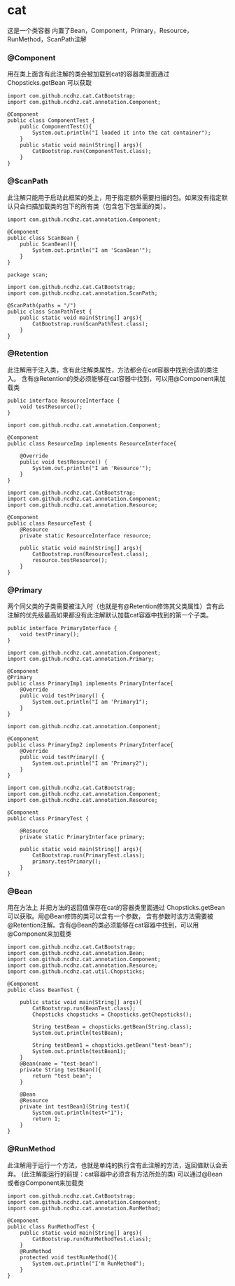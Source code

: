 # cat

这是一个类容器
内置了Bean，Component，Primary，Resource，RunMethod，ScanPath注解

### @Component
 用在类上面含有此注解的类会被加载到cat的容器类里面通过 Chopsticks.getBean 可以获取
 ```$xslt
 import com.github.ncdhz.cat.CatBootstrap;
 import com.github.ncdhz.cat.annotation.Component;
 
 @Component
 public class ComponentTest {
     public ComponentTest(){
         System.out.println("I loaded it into the cat container");
     }
     public static void main(String[] args){
         CatBootstrap.run(ComponentTest.class);
     }
 }
```

### @ScanPath
此注解只能用于启动此框架的类上，用于指定额外需要扫描的包。如果没有指定默认只会扫描加载类的包下的所有类（包含包下包里面的类）。
```$xslt
import com.github.ncdhz.cat.annotation.Component;

@Component
public class ScanBean {
    public ScanBean(){
        System.out.println("I am 'ScanBean'");
    }
}
```
```$xslt
package scan;

import com.github.ncdhz.cat.CatBootstrap;
import com.github.ncdhz.cat.annotation.ScanPath;

@ScanPath(paths = "/")
public class ScanPathTest {
    public static void main(String[] args){
        CatBootstrap.run(ScanPathTest.class);
    }
}
```

### @Retention
此注解用于注入类，含有此注解类属性，方法都会在cat容器中找到合适的类注入。
含有@Retention的类必须能够在cat容器中找到，可以用@Component来加载类
```$xslt
public interface ResourceInterface {
    void testResource();
}
```
```$xslt
import com.github.ncdhz.cat.annotation.Component;

@Component
public class ResourceImp implements ResourceInterface{

    @Override
    public void testResource() {
        System.out.println("I am 'Resource'");
    }
}
```
```$xslt
import com.github.ncdhz.cat.CatBootstrap;
import com.github.ncdhz.cat.annotation.Component;
import com.github.ncdhz.cat.annotation.Resource;

@Component
public class ResourceTest {
    @Resource
    private static ResourceInterface resource;

    public static void main(String[] args){
        CatBootstrap.run(ResourceTest.class);
        resource.testResource();
    }
}
```

### @Primary
两个同父类的子类需要被注入时（也就是有@Retention修饰其父类属性）含有此注解的优先级最高如果都没有此注解默认加载cat容器中找到的第一个子类。
```$xslt
public interface PrimaryInterface {
    void testPrimary();
}
```
```$xslt
import com.github.ncdhz.cat.annotation.Component;
import com.github.ncdhz.cat.annotation.Primary;

@Component
@Primary
public class PrimaryImp1 implements PrimaryInterface{
    @Override
    public void testPrimary() {
        System.out.println("I am 'Primary1");
    }
}
```
```$xslt
import com.github.ncdhz.cat.annotation.Component;

@Component
public class PrimaryImp2 implements PrimaryInterface{
    @Override
    public void testPrimary() {
        System.out.println("I am 'Primary2");
    }
}
```
```$xslt
import com.github.ncdhz.cat.CatBootstrap;
import com.github.ncdhz.cat.annotation.Component;
import com.github.ncdhz.cat.annotation.Resource;

@Component
public class PrimaryTest {

    @Resource
    private static PrimaryInterface primary;

    public static void main(String[] args){
        CatBootstrap.run(PrimaryTest.class);
        primary.testPrimary();
    }
}
```
### @Bean
用在方法上 并把方法的返回值保存在cat的容器类里面通过 Chopsticks.getBean 可以获取。用@Bean修饰的类可以含有一个参数，
含有参数时该方法需要被@Retention注解。含有@Bean的类必须能够在cat容器中找到，可以用@Component来加载类
```$xslt
import com.github.ncdhz.cat.CatBootstrap;
import com.github.ncdhz.cat.annotation.Bean;
import com.github.ncdhz.cat.annotation.Component;
import com.github.ncdhz.cat.annotation.Resource;
import com.github.ncdhz.cat.util.Chopsticks;

@Component
public class BeanTest {

    public static void main(String[] args){
        CatBootstrap.run(BeanTest.class);
        Chopsticks chopsticks = Chopsticks.getChopsticks();

        String testBean = chopsticks.getBean(String.class);
        System.out.println(testBean);

        String testBean1 = chopsticks.getBean("test-bean");
        System.out.println(testBean1);
    }
    @Bean(name = "test-bean")
    private String testBean(){
        return "test bean";
    }

    @Bean
    @Resource
    private int testBean1(String test){
        System.out.println(test+"1");
        return 1;
    }
}
```

### @RunMethod
此注解用于运行一个方法，也就是单纯的执行含有此注解的方法，返回值默认会丢弃。
(此注解能运行的前提：cat容器中必须含有方法所处的类)
可以通过@Bean或者@Component来加载类
```$xslt
import com.github.ncdhz.cat.CatBootstrap;
import com.github.ncdhz.cat.annotation.Component;
import com.github.ncdhz.cat.annotation.RunMethod;

@Component
public class RunMethodTest {
    public static void main(String[] args){
        CatBootstrap.run(RunMethodTest.class);
    }
    @RunMethod
    protected void testRunMethod(){
        System.out.println("I'm RunMethod");
    }
}
```





